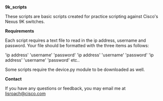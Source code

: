 <b>9k_scripts</b>

These scripts are basic scripts created for practice scripting against Cisco's Nexus 9K switches. 

<b>Requirements</b>

Each script requires a text file to read in the ip address, username and password.
Your file should be formatted with the three items as follows:

'ip address' 'username' 'password'
'ip address' 'username' 'password'
'ip address' 'username' 'password'
etc..

Some scripts require the device.py module to be downloaded as well.


<b>Contact</b>

If you have any questions or feedback, you may email me at lisroach@cisco.com


